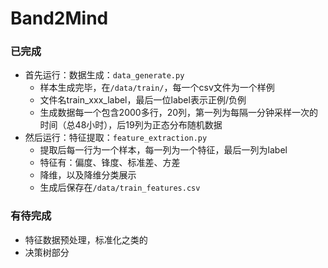 # Band2Mind

### 已完成

- 首先运行：数据生成：`data_generate.py`
  - 样本生成完毕，在`/data/train/`，每一个csv文件为一个样例
  - 文件名train_xxx_label，最后一位label表示正例/负例
  - 生成数据每一个包含2000多行，20列，第一列为每隔一分钟采样一次的时间（总48小时），后19列为正态分布随机数据
- 然后运行：特征提取：`feature_extraction.py`
  - 提取后每一行为一个样本，每一列为一个特征，最后一列为label
  - 特征有：偏度、锋度、标准差、方差
  - 降维，以及降维分类展示
  - 生成后保存在`/data/train_features.csv`



### 有待完成

- 特征数据预处理，标准化之类的
- 决策树部分